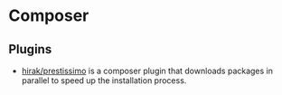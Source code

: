 Composer
===============

## Plugins
- [hirak/prestissimo](https://github.com/hirak/prestissimo) 
is a composer plugin that downloads packages in parallel to speed up the installation process.

